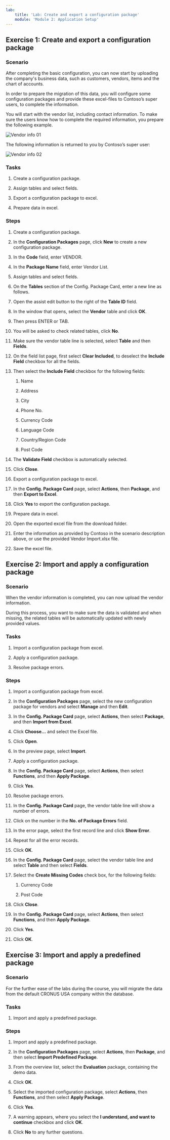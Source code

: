 ```yaml
---
lab:
    title: 'Lab: Create and export a configuration package'
    module: 'Module 2: Application Setup'
---
```


## Exercise 1: Create and export a configuration package

### Scenario

After completing the basic configuration, you can now start by uploading the
company's business data, such as customers, vendors, items and the chart of
accounts.

In order to prepare the migration of this data, you will configure some
configuration packages and provide these excel-files to Contoso’s super users,
to complete the information.

You will start with the vendor list, including contact information. To make sure
the users know how to complete the required information, you prepare the
following example.

![Vendor info 01](media/vendor-info-01.png)

The following information is returned to you by Contoso’s super user:

![Vendor info 02](media/lab2_2_vendor_info_02.png)

### Tasks

1.  Create a configuration package.

2.  Assign tables and select fields.

3.  Export a configuration package to excel.

4.  Prepare data in excel.

### Steps

1.  Create a configuration package.

   1.  In the **Configuration Packages** page, click **New** to create a new
        configuration package.

   2.  In the **Code** field, enter VENDOR.

   3.  In the **Package Name** field, enter Vendor List.

2.  Assign tables and select fields.

   1.  On the **Tables** section of the Config. Package Card, enter a new line
        as follows.

   2.  Open the assist edit button to the right of the **Table ID** field.

   3.  In the window that opens, select the **Vendor** table and click **OK**.

   4.  Then press ENTER or TAB.

   5.  You will be asked to check related tables, click **No**.

   6.  Make sure the vendor table line is selected, select **Table** and then
        **Fields**.

   7.  On the field list page, first select **Clear Included**, to deselect the
        **Include Field** checkbox for all the fields.

   8.  Then select the **Include Field** checkbox for the following fields:

       1.  Name

       2.  Address

       3.  City

       4.  Phone No.

       5.  Currency Code

       6.  Language Code

       7.  Country/Region Code

       8.  Post Code

   9.  The **Validate Field** checkbox is automatically selected.

   10. Click **Close**.

3.  Export a configuration package to excel.

   1.  In the **Config. Package Card** page, select **Actions**, then
        **Package**, and then **Export to Excel**.

   2.  Click **Yes** to export the configuration package.

4.  Prepare data in excel.

   1.  Open the exported excel file from the download folder.

   2.  Enter the information as provided by Contoso in the scenario description above, or use the provided Vendor Import.xlsx file.
   
   3.  Save the excel file.

## Exercise 2: Import and apply a configuration package

### Scenario

When the vendor information is completed, you can now upload the vendor
information.

During this process, you want to make sure the data is validated and when
missing, the related tables will be automatically updated with newly provided
values.

### Tasks

1.  Import a configuration package from excel.

2.  Apply a configuration package.

3.  Resolve package errors.

### Steps

1.  Import a configuration package from excel.

   1.  In the **Configuration Packages** page, select the new configuration
        package for vendors and select **Manage** and then **Edit**.

   2.  In the **Config. Package Card** page, select **Actions**, then select
        **Package**, and then **Import from Excel**.

   3.  Click **Choose…** and select the Excel file.   

   4.  Click **Open**.

   5.  In the preview page, select **Import**.

2.  Apply a configuration package.

   1.  In the **Config. Package Card** page, select **Actions**, then select
        **Functions**, and then **Apply Package**.

   2.  Click **Yes**.

3.  Resolve package errors.

   1.  In the **Config. Package Card** page, the vendor table line will show a
        number of errors.

   2.  Click on the number in the **No. of Package Errors** field.

   3.  In the error page, select the first record line and click **Show
        Error**.

   4.  Repeat for all the error records.

   5.  Click **OK**.

   6.  In the **Config. Package Card** page, select the vendor table line and
        select **Table** and then select **Fields**.

   7.  Select the **Create Missing Codes** check box, for the following fields:

       1.  Currency Code

       2.  Post Code

   8.  Click **Close**.

   9.  In the **Config. Package Card** page, select **Actions**, then select
        **Functions**, and then **Apply Package**.

   10. Click **Yes**.

   11. Click **OK**.

## Exercise 3: Import and apply a predefined package

### Scenario

For the further ease of the labs during the course, you will migrate the data
from the default CRONUS USA company within the database.

### Tasks

1.  Import and apply a predefined package.

### Steps

1.  Import and apply a predefined package.

   1.  In the **Configuration Packages** page, select **Actions**, then
        **Package**, and then select **Import Predefined Package**.

   2.  From the overview list, select the **Evaluation** package, containing
        the demo data.

   3.  Click **OK**.

   4.  Select the imported configuration package, select **Actions**, then
        **Functions**, and then select **Apply Package**.

   5.  Click **Yes**.

   6.  A warning appears, where you select the **I understand, and want to
        continue** checkbox and click **OK**.

   7.  Click **No** to any further questions.
